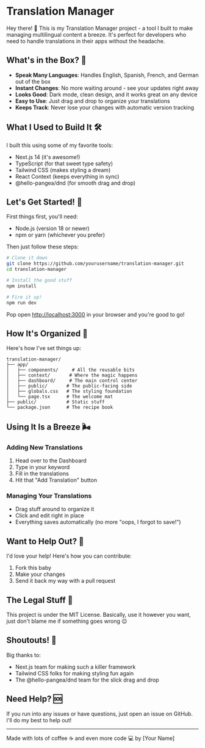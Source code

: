 # Translation Manager

Hey there! 👋 This is my Translation Manager project - a tool I built to make managing multilingual content a breeze. It's perfect for developers who need to handle translations in their apps without the headache.

## What's in the Box? 🎁

- **Speak Many Languages**: Handles English, Spanish, French, and German out of the box
- **Instant Changes**: No more waiting around - see your updates right away
- **Looks Good**: Dark mode, clean design, and it works great on any device
- **Easy to Use**: Just drag and drop to organize your translations
- **Keeps Track**: Never lose your changes with automatic version tracking

## What I Used to Build It 🛠️

I built this using some of my favorite tools:
- Next.js 14 (it's awesome!)
- TypeScript (for that sweet type safety)
- Tailwind CSS (makes styling a dream)
- React Context (keeps everything in sync)
- @hello-pangea/dnd (for smooth drag and drop)

## Let's Get Started! 🚀

First things first, you'll need:
- Node.js (version 18 or newer)
- npm or yarn (whichever you prefer)

Then just follow these steps:

```bash
# Clone it down
git clone https://github.com/yourusername/translation-manager.git
cd translation-manager

# Install the good stuff
npm install

# Fire it up!
npm run dev
```

Pop open [http://localhost:3000](http://localhost:3000) in your browser and you're good to go!

## How It's Organized 📁

Here's how I've set things up:
```
translation-manager/
├── app/
│   ├── components/     # All the reusable bits
│   ├── context/       # Where the magic happens
│   ├── dashboard/     # The main control center
│   ├── public/       # The public-facing side
│   ├── globals.css   # The styling foundation
│   └── page.tsx      # The welcome mat
├── public/           # Static stuff
└── package.json      # The recipe book
```

## Using It Is a Breeze 🌬️

### Adding New Translations
1. Head over to the Dashboard
2. Type in your keyword
3. Fill in the translations
4. Hit that "Add Translation" button

### Managing Your Translations
- Drag stuff around to organize it
- Click and edit right in place
- Everything saves automatically (no more "oops, I forgot to save!")

## Want to Help Out? 🤝

I'd love your help! Here's how you can contribute:
1. Fork this baby
2. Make your changes
3. Send it back my way with a pull request

## The Legal Stuff 📜

This project is under the MIT License. Basically, use it however you want, just don't blame me if something goes wrong 😉

## Shoutouts! 🙌

Big thanks to:
- Next.js team for making such a killer framework
- Tailwind CSS folks for making styling fun again
- The @hello-pangea/dnd team for the slick drag and drop

## Need Help? 🆘

If you run into any issues or have questions, just open an issue on GitHub. I'll do my best to help out!

---

Made with lots of coffee ☕ and even more code 💻 by [Your Name]
